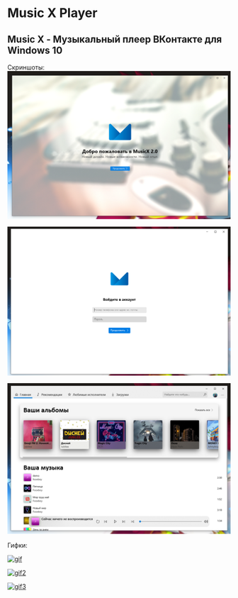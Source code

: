 # Music X Player
## **Music X - Музыкальный плеер ВКонтакте для Windows 10**
Скриншоты:
[![Стартовый экран](https://raw.githubusercontent.com/Fooxboy/Fooxboy.github.io/master/img/musicXHello.png "Стартовый экран")](https://raw.githubusercontent.com/Fooxboy/Fooxboy.github.io/master/img/musicXHello.png "Стартовый экран")

[![Авторизация](https://raw.githubusercontent.com/Fooxboy/Fooxboy.github.io/master/img/musicXAuth.png "Авторизация")](https://raw.githubusercontent.com/Fooxboy/Fooxboy.github.io/master/img/musicXAuth.png "Авторизация")

[![Стартовый экран](https://raw.githubusercontent.com/Fooxboy/Fooxboy.github.io/master/img/musicXHomeScreen.png "Стартовый экран")](https://raw.githubusercontent.com/Fooxboy/Fooxboy.github.io/master/img/musicXHomeScreen.png "Стартовый экран")

Гифки:

[![gif](https://raw.githubusercontent.com/Fooxboy/Fooxboy.github.io/master/img/1.gif "gif")](https://raw.githubusercontent.com/Fooxboy/Fooxboy.github.io/master/img/1.gif "gif")

[![gif2](https://raw.githubusercontent.com/Fooxboy/Fooxboy.github.io/master/img/2.gif "gif2")](https://raw.githubusercontent.com/Fooxboy/Fooxboy.github.io/master/img/2.gif "gif2")

[![gif3](https://raw.githubusercontent.com/Fooxboy/Fooxboy.github.io/master/img/3_2.gif "gif3")](https://raw.githubusercontent.com/Fooxboy/Fooxboy.github.io/master/img/3_2.gif "gif3")
